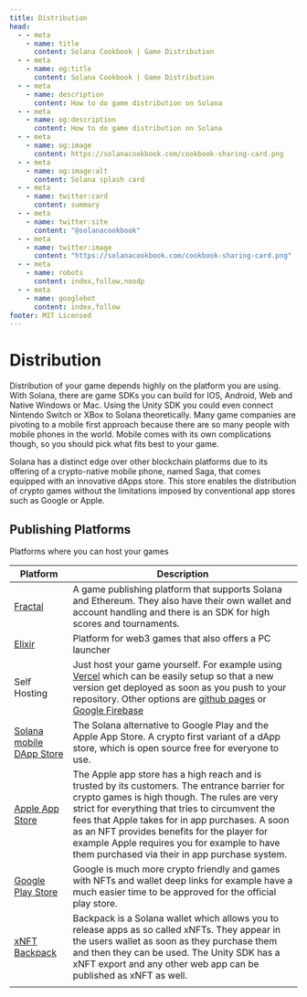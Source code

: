 ```yaml
---
title: Distribution
head:
  - - meta
    - name: title
      content: Solana Cookbook | Game Distribution
  - - meta
    - name: og:title
      content: Solana Cookbook | Game Distribution
  - - meta
    - name: description
      content: How to do game distribution on Solana
  - - meta
    - name: og:description
      content: How to do game distribution on Solana
  - - meta
    - name: og:image
      content: https://solanacookbook.com/cookbook-sharing-card.png
  - - meta
    - name: og:image:alt
      content: Solana splash card
  - - meta
    - name: twitter:card
      content: summary
  - - meta
    - name: twitter:site
      content: "@solanacookbook"
  - - meta
    - name: twitter:image
      content: "https://solanacookbook.com/cookbook-sharing-card.png"
  - - meta
    - name: robots
      content: index,follow,noodp
  - - meta
    - name: googlebot
      content: index,follow
footer: MIT Licensed
---
```


# Distribution

Distribution of your game depends highly on the platform you are using. With Solana, there are game SDKs you can build for IOS, Android, Web and Native Windows or Mac. Using the Unity SDK you could even connect Nintendo Switch or XBox to Solana theoretically. Many game companies are pivoting to a mobile first approach because there are so many people with mobile phones in the world. Mobile comes with its own complications though, so you should pick what fits best to your game.  

Solana has a distinct edge over other blockchain platforms due to its offering of a crypto-native mobile phone, named Saga, that comes equipped with an innovative dApps store. This store enables the distribution of crypto games without the limitations imposed by conventional app stores such as Google or Apple.

## Publishing Platforms

Platforms where you can host your games

| Platform | Description |
| --- | --- |
| [Fractal](https://www.fractal.is/) | A game publishing platform that supports Solana and Ethereum. They also have their own wallet and account handling and there is an SDK for high scores and tournaments.  |
| [Elixir](https://elixir.app/) | Platform for web3 games that also offers a PC launcher |
| Self Hosting | Just host your game yourself. For example using [Vercel](https://vercel.com/) which can be easily setup so that a new version get deployed as soon as you push to your repository. Other options are [github pages](https://pages.github.com/) or [Google Firebase](https://firebase.google.com/docs/hosting) |
| [Solana mobile DApp Store](https://github.com/solana-mobile/dapp-publishing/blob/main/README.md) | The Solana alternative to Google Play and the Apple App Store. A crypto first variant of a dApp store, which is open source free for everyone to use. |
| [Apple App Store](https://www.apple.com/de/app-store/) | The Apple app store has a high reach and is trusted by its customers. The entrance barrier for crypto games is high though. The rules are very strict for everything that tries to circumvent the fees that Apple takes for in app purchases. A soon as an NFT provides benefits for the player for example Apple requires you for example to have them purchased via their in app purchase system.  |
| [Google Play Store](https://play.google.com/store/games) | Google is much more crypto friendly and games with NFTs and wallet deep links for example have a much easier time to be approved for the official play store.  |
| [xNFT Backpack](https://www.backpack.app/) | Backpack is a Solana wallet which allows you to release apps as so called xNFTs. They appear in the users wallet as soon as they purchase them and then they can be used. The Unity SDK has a xNFT export and any other web app can be published as xNFT as well. |
|  |  |  |

